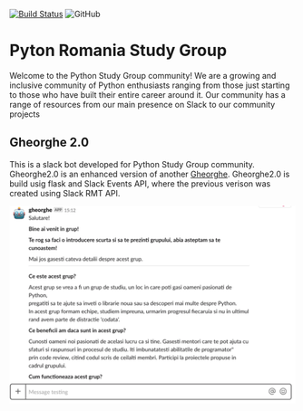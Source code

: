 [![Build Status](https://travis-ci.org/python-romania/gheorghe2.0.svg?branch=master)](https://travis-ci.org/python-romania/gheorghe2.0) ![GitHub](https://img.shields.io/github/license/python-romania/website)

# Pyton Romania Study Group

Welcome to the Python Study Group community!
We are a growing and inclusive community of Python enthusiasts ranging from those
just starting to those who have built their entire career around it.
Our community has a range of resources from our main presence on Slack to our community
projects

## Gheorghe 2.0

This is a slack bot developed for Python Study Group community. Gheorghe2.0 is 
an enhanced version of another [Gheorghe](https://github.com/python-romania/gheorghe).
Gheorghe2.0 is build usig flask and Slack Events API, where the previous verison was created 
using Slack RMT API.

![gheorghe](static/gheorghe.png)

